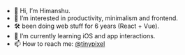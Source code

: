 - 👋 Hi, I’m Himanshu.
- 👀 I’m interested in productivity, minimalism and frontend.
- 🛠️ been doing web stuff for 6 years (React + Vue).
- 🌱 I’m currently learning iOS and app interactions.
- 📫 How to reach me: [@tinypixel](https://twitter.com/tinypixel_)

<!---
tinypixel-os/tinypixel-os is a ✨ special ✨ repository because its `README.md` (this file) appears on your GitHub profile.
You can click the Preview link to take a look at your changes.
--->
